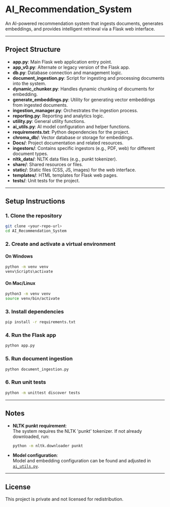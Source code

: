 # AI_Recommendation_System

An AI-powered recommendation system that ingests documents, generates embeddings, and provides intelligent retrieval via a Flask web interface.

---

## Project Structure

- **app.py**: Main Flask web application entry point.
- **app_v0.py**: Alternate or legacy version of the Flask app.
- **db.py**: Database connection and management logic.
- **document_ingestion.py**: Script for ingesting and processing documents into the system.
- **dynamic_chunker.py**: Handles dynamic chunking of documents for embedding.
- **generate_embeddings.py**: Utility for generating vector embeddings from ingested documents.
- **ingestion_manager.py**: Orchestrates the ingestion process.
- **reporting.py**: Reporting and analytics logic.
- **utility.py**: General utility functions.
- **ai_utils.py**: AI model configuration and helper functions.
- **requirements.txt**: Python dependencies for the project.
- **chroma_db/**: Vector database or storage for embeddings.
- **Docs/**: Project documentation and related resources.
- **ingestors/**: Contains specific ingestors (e.g., PDF, web) for different document types.
- **nltk_data/**: NLTK data files (e.g., punkt tokenizer).
- **share/**: Shared resources or files.
- **static/**: Static files (CSS, JS, images) for the web interface.
- **templates/**: HTML templates for Flask web pages.
- **tests/**: Unit tests for the project.

---

## Setup Instructions

### 1. Clone the repository

```sh
git clone <your-repo-url>
cd AI_Recommendation_System
```

### 2. Create and activate a virtual environment

#### On Windows

```sh
python -m venv venv
venv\Scripts\activate
```

#### On Mac/Linux

```sh
python3 -m venv venv
source venv/bin/activate
```

### 3. Install dependencies

```sh
pip install -r requirements.txt
```

### 4. Run the Flask app

```sh
python app.py
```

### 5. Run document ingestion

```sh
python document_ingestion.py
```

### 6. Run unit tests

```sh
python -m unittest discover tests
```

---

## Notes

- **NLTK punkt requirement**:  
  The system requires the NLTK 'punkt' tokenizer. If not already downloaded, run:
  ```sh
  python -m nltk.downloader punkt
  ```

- **Model configuration**:  
  Model and embedding configuration can be found and adjusted in [`ai_utils.py`](ai_utils.py).

---

## License

This project is private and not licensed for redistribution.